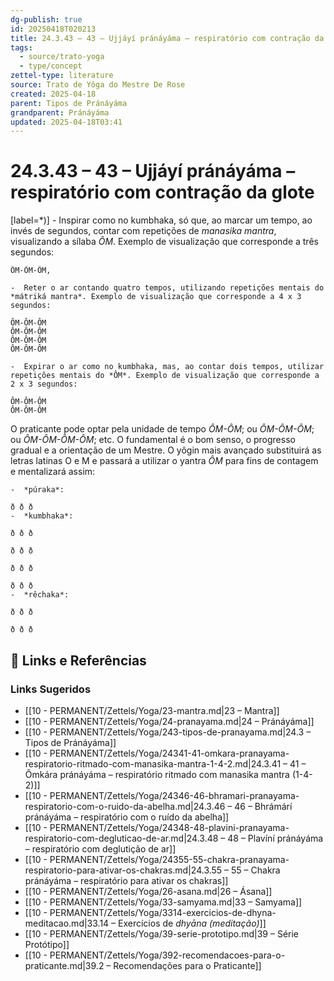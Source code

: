 ```yaml
---
dg-publish: true
id: 20250418T020213
title: 24.3.43 – 43 – Ujjáyí pránáyáma – respiratório com contração da glote
tags:
  - source/trato-yoga
  - type/concept
zettel-type: literature
source: Trato de Yôga do Mestre De Rose
created: 2025-04-18
parent: Tipos de Pránáyáma
grandparent: Pránáyáma
updated: 2025-04-18T03:41
---
```


# 24.3.43 – 43 – Ujjáyí pránáyáma – respiratório com contração da glote

[label=*)]
    -  Inspirar como no kumbhaka, só que, ao marcar um tempo, ao invés de segundos, contar com repetições de *manasika mantra*, visualizando a sílaba *ÔM*. Exemplo de visualização que corresponde a três segundos:
    
    ÔM-ÔM-ÔM,
    
    -  Reter o ar contando quatro tempos, utilizando repetições mentais do *mátriká mantra*. Exemplo de visualização que corresponde a 4 x 3 segundos:
    
    ÔM-ÔM-ÔM
    ÔM-ÔM-ÔM
    ÔM-ÔM-ÔM
    ÔM-ÔM-ÔM
    
    -  Expirar o ar como no kumbhaka, mas, ao contar dois tempos, utilizar repetições mentais do *ÔM*. Exemplo de visualização que corresponde a 2 x 3 segundos:
    
    ÔM-ÔM-ÔM
    ÔM-ÔM-ÔM
    

O praticante pode optar pela unidade de tempo *ÔM-ÔM*; ou *ÔM-ÔM-ÔM*; ou *ÔM-ÔM-ÔM-ÔM*; etc. O fundamental é o bom senso, o progresso gradual e a orientação de um Mestre. O yôgin mais avançado substituirá as letras latinas O e M e passará a utilizar o yantra *ÔM* para fins de contagem e mentalizará assim:

    -  *púraka*: 

    ð ð ð
    -  *kumbhaka*: 

    ð ð ð 

    ð ð ð 

    ð ð ð 

    ð ð ð
    -  *rêchaka*: 

    ð ð ð 

    ð ð ð

## 🔗 Links e Referências











### Links Sugeridos

- [[10 - PERMANENT/Zettels/Yoga/23-mantra.md|23 – Mantra]]
- [[10 - PERMANENT/Zettels/Yoga/24-pranayama.md|24 – Pránáyáma]]
- [[10 - PERMANENT/Zettels/Yoga/243-tipos-de-pranayama.md|24.3 – Tipos de Pránáyáma]]
- [[10 - PERMANENT/Zettels/Yoga/24341-41-omkara-pranayama-respiratorio-ritmado-com-manasika-mantra-1-4-2.md|24.3.41 – 41 – Ômkára pránáyáma – respiratório ritmado com manasika mantra (1-4-2)]]
- [[10 - PERMANENT/Zettels/Yoga/24346-46-bhramari-pranayama-respiratorio-com-o-ruido-da-abelha.md|24.3.46 – 46 – Bhrámárí pránáyáma – respiratório com o ruído da abelha]]
- [[10 - PERMANENT/Zettels/Yoga/24348-48-plavini-pranayama-respiratorio-com-degluticao-de-ar.md|24.3.48 – 48 – Plavíní pránáyáma – respiratório com deglutição de ar]]
- [[10 - PERMANENT/Zettels/Yoga/24355-55-chakra-pranayama-respiratorio-para-ativar-os-chakras.md|24.3.55 – 55 – Chakra pránáyáma – respiratório para ativar os chakras]]
- [[10 - PERMANENT/Zettels/Yoga/26-asana.md|26 – Ásana]]
- [[10 - PERMANENT/Zettels/Yoga/33-samyama.md|33 – Samyama]]
- [[10 - PERMANENT/Zettels/Yoga/3314-exercicios-de-dhyna-meditacao.md|33.14 – Exercícios de *dhyāna (meditação)*]]
- [[10 - PERMANENT/Zettels/Yoga/39-serie-prototipo.md|39 – Série Protótipo]]
- [[10 - PERMANENT/Zettels/Yoga/392-recomendacoes-para-o-praticante.md|39.2 – Recomendações para o Praticante]]